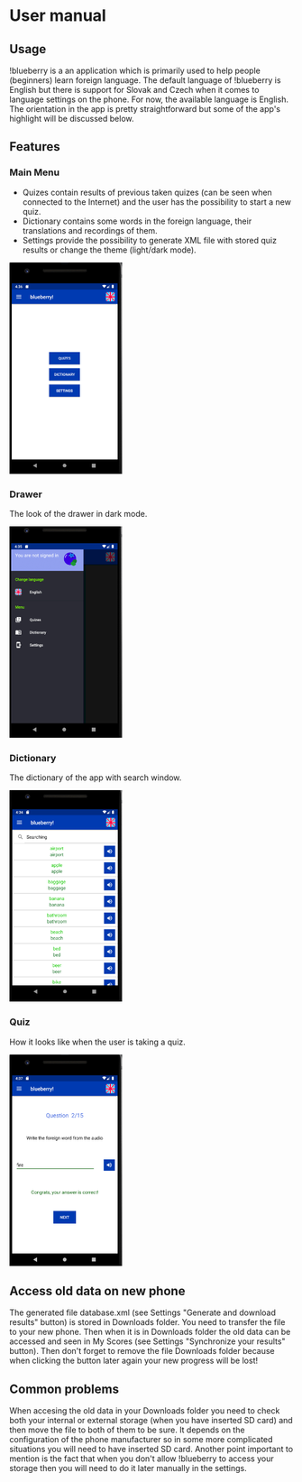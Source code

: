 # User manual  


## Usage

!blueberry is a an application which is primarily used to help people (beginners) learn foreign language. The default language of !blueberry is English but there is support for Slovak and Czech when it comes to language settings on the phone. For now, the available language is English. The orientation in the app is pretty straightforward but some of the app's highlight will be discussed below. 

## Features  

### Main Menu

* Quizes contain results of previous taken quizes (can be seen when connected to the Internet) and the user has the possibility to start a new quiz.
* Dictionary contains some words in the foreign language, their translations and recordings of them.
* Settings provide the possibility to generate XML file with stored quiz results or change the theme (light/dark mode).

<img src="./pictures/menu.png" width="200" height="375">

### Drawer

The look of the drawer in dark mode.

<img src="./pictures/drawer.png" width="200" height="375">

### Dictionary

The dictionary of the app with search window.

<img src="./pictures/lexicon.png" width="200" height="375">

### Quiz

How it looks like when the user is taking a quiz. 

<img src="./pictures/quiz.png" width="200" height="375">

## Access old data on new phone

The generated file database.xml (see Settings "Generate and download results" button) is stored in Downloads folder. You need to transfer the file to your new phone. Then when it is in Downloads folder the old data can be accessed and seen in My Scores (see Settings "Synchronize your results" button). Then don't forget to remove the file Downloads folder because when clicking the button later again your new progress will be lost!

## Common problems  

When accesing  the old data in your Downloads folder you need to check both your internal or external storage (when you have inserted SD card) and then move the file to both of them to be sure. It depends on the configuration of the phone manufacturer so in some more complicated situations you will need to have inserted SD card.
Another point important to mention is the fact that when you don't allow !blueberry to access your storage then you will need to do it later manually in the settings.
